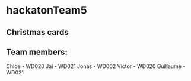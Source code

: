 # hackatonTeam5

## Christmas cards

## Team members: 

Chloe - WD020
Jai - WD021
Jonas - WD002
Victor - WD020
Guillaume - WD021

